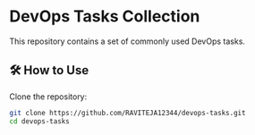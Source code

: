 # DevOps Tasks Collection

This repository contains a set of commonly used DevOps tasks.

## 🛠️ How to Use

Clone the repository:
```bash
git clone https://github.com/RAVITEJA12344/devops-tasks.git
cd devops-tasks
